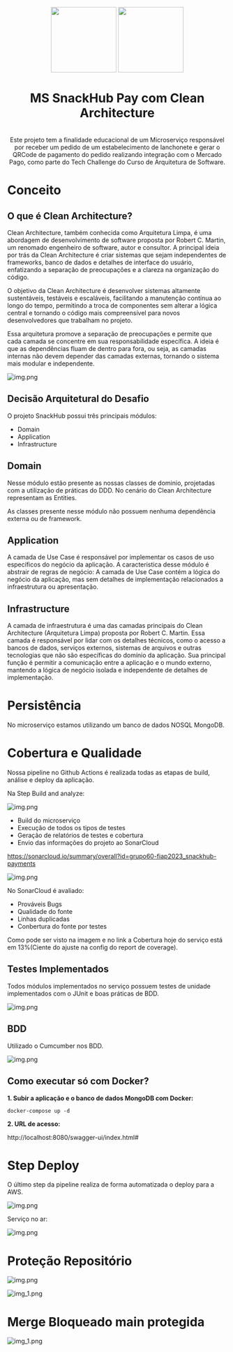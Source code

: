 <center>
  <p align="center">
    <img src="readmefiles/logoclean.png" width="150">
    <img src="https://icon-library.com/images/java-icon-png/java-icon-png-15.jpg"  width="150" />
  </p>  
  <h1 align="center">MS SnackHub Pay com Clean Architecture</h1>
  <br align="center">
    Este projeto tem a finalidade educacional de um Microserviço responsável por receber um pedido de um estabelecimento de lanchonete e gerar o QRCode de pagamento do pedido realizando integração com o Mercado Pago, 
como parte do Tech Challenge do Curso de Arquitetura de Software.
</center>

# Conceito

## O que é Clean Architecture?

Clean Architecture, também conhecida como Arquitetura Limpa, é uma abordagem de desenvolvimento de software proposta por Robert C. Martin, um renomado engenheiro de software, autor e consultor. A principal ideia por trás da Clean Architecture é criar sistemas que sejam independentes de frameworks, banco de dados e detalhes de interface do usuário, enfatizando a separação de preocupações e a clareza na organização do código.

O objetivo da Clean Architecture é desenvolver sistemas altamente sustentáveis, testáveis e escaláveis, facilitando a manutenção contínua ao longo do tempo, permitindo a troca de componentes sem alterar a lógica central e tornando o código mais compreensível para novos desenvolvedores que trabalham no projeto.

Essa arquitetura promove a separação de preocupações e permite que cada camada se concentre em sua responsabilidade específica. A ideia é que as dependências fluam de dentro para fora, ou seja, as camadas internas não devem depender das camadas externas, tornando o sistema mais modular e independente.


![img.png](readmefiles/cleanmodel.png)

## Decisão Arquitetural do Desafio

O projeto SnackHub possui três principais módulos:
* Domain
* Application
* Infrastructure

## Domain

Nesse módulo estão presente as nossas classes de dominio, projetadas com a utilização de práticas do DDD.
No cenário do Clean Architecture representam as Entities.

As classes presente nesse módulo não possuem nenhuma dependência externa ou de framework.

## Application

A camada de Use Case é responsável por implementar os casos de uso específicos do negócio da aplicação.
A caracteristica desse módulo é abstrair de regras de negócio: A camada de Use Case contém a lógica do negócio da aplicação, mas sem detalhes de implementação relacionados a infraestrutura ou apresentação.

## Infrastructure

A camada de infraestrutura é uma das camadas principais do Clean Architecture (Arquitetura Limpa) proposta por Robert C. Martin.
Essa camada é responsável por lidar com os detalhes técnicos, como o acesso a bancos de dados, serviços externos, sistemas de arquivos e outras tecnologias que não são específicas do domínio da aplicação. Sua principal função é permitir a comunicação entre a aplicação e o mundo externo, mantendo a lógica de negócio isolada e independente de detalhes de implementação.

# Persistência
No microserviço estamos utilizando um banco de dados NOSQL MongoDB.

# Cobertura e Qualidade

Nossa pipeline no Github Actions é realizada todas as etapas de build, 
análise e deploy da aplicação.

Na Step Build and analyze:

![img.png](readmefiles/deploy-sucess.png)

- Build do microserviço
- Execução de todos os tipos de testes
- Geração de relatórios de testes e cobertura
- Envio das informações do projeto ao SonarCloud

https://sonarcloud.io/summary/overall?id=grupo60-fiap2023_snackhub-payments

![img.png](readmefiles/sonarcloud.png)

No SonarCloud é avaliado:
- Prováveis Bugs
- Qualidade do fonte
- Linhas duplicadas
- Conbertura do fonte por testes

Como pode ser visto na imagem e no link a Cobertura hoje do serviço está em 13%(Ciente do ajuste na config do report de coverage).


## Testes Implementados

Todos módulos implementados no serviço possuem testes de unidade implementados com o JUnit e boas práticas de BDD.

![img.png](readmefiles/test-app-domain.png)

## BDD
Utilizado o Cumcumber nos BDD.

![img.png](readmefiles/test-infra.png)

## Como executar só com Docker?

**1. Subir a aplicação e o banco de dados MongoDB com Docker:**
```shell
docker-compose up -d
```

**2. URL de acesso:**

http://localhost:8080/swagger-ui/index.html#

# Step Deploy
O último step da pipeline realiza de forma automatizada o deploy para a AWS.

![img.png](readmefiles/deploy-sucess.png)

Serviço no ar:

![img.png](readmefiles/app-ar.png)

# Proteção Repositório
![img.png](readmefiles/branchprotect1.png)

![img_1.png](readmefiles/branchprotect2.png)

# Merge Bloqueado main protegida
![img_1.png](readmefiles/merge-block.png)